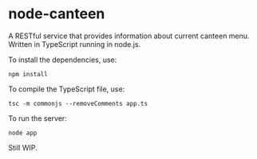 # node-canteen

A RESTful service that provides information about current canteen menu. Written in TypeScript running in node.js.

To install the dependencies, use:
```
npm install
```

To compile the TypeScript file, use:
```
tsc -m commonjs --removeComments app.ts
```

To run the server:
```
node app
```

Still WIP.
